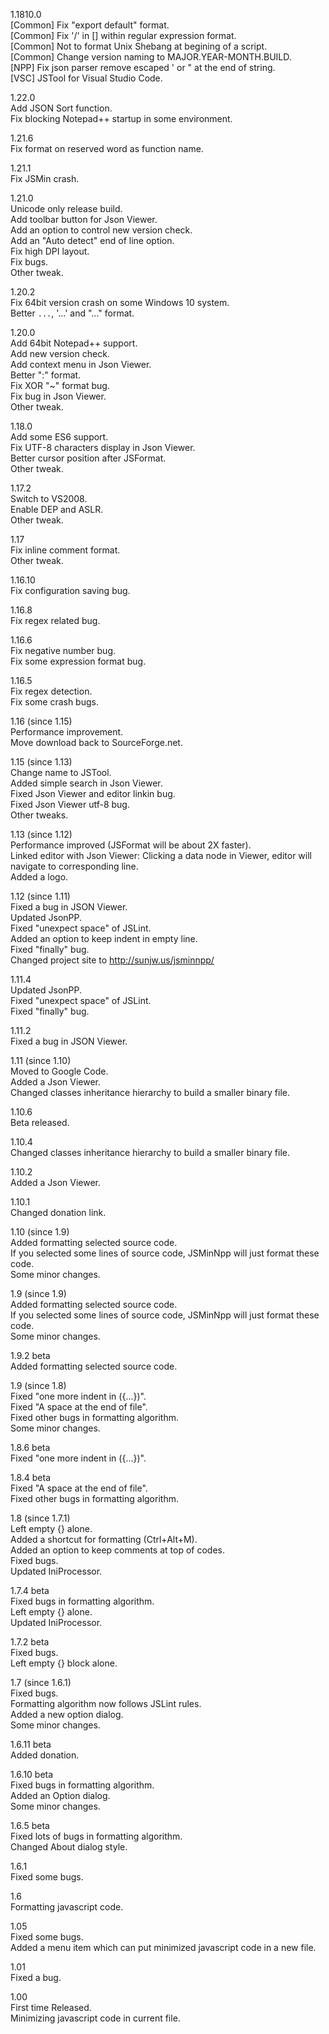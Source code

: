 1.1810.0  
[Common] Fix "export default" format.  
[Common] Fix '/' in [] within regular expression format.  
[Common] Not to format Unix Shebang at begining of a script.  
[Common] Change version naming to MAJOR.YEAR-MONTH.BUILD.  
[NPP] Fix json parser remove escaped ' or " at the end of string.  
[VSC] JSTool for Visual Studio Code.

1.22.0  
Add JSON Sort function.  
Fix blocking Notepad++ startup in some environment.  

1.21.6  
Fix format on reserved word as function name.  

1.21.1  
Fix JSMin crash.  

1.21.0  
Unicode only release build.  
Add toolbar button for Json Viewer.  
Add an option to control new version check.  
Add an "Auto detect" end of line option.  
Fix high DPI layout.  
Fix bugs.  
Other tweak.  

1.20.2  
Fix 64bit version crash on some Windows 10 system.  
Better `...`, '...' and "..." format.  

1.20.0  
Add 64bit Notepad++ support.  
Add new version check.  
Add context menu in Json Viewer.  
Better ":" format.  
Fix XOR "~" format bug.  
Fix bug in Json Viewer.  
Other tweak.  

1.18.0  
Add some ES6 support.  
Fix UTF-8 characters display in Json Viewer.  
Better cursor position after JSFormat.  
Other tweak.  

1.17.2  
Switch to VS2008.  
Enable DEP and ASLR.  
Other tweak.  

1.17  
Fix inline comment format.  
Other tweak.  

1.16.10  
Fix configuration saving bug.  

1.16.8  
Fix regex related bug.  

1.16.6  
Fix negative number bug.  
Fix some expression format bug.  

1.16.5  
Fix regex detection.  
Fix some crash bugs.  

1.16 (since 1.15)  
Performance improvement.  
Move download back to SourceForge.net.  

1.15 (since 1.13)  
Change name to JSTool.  
Added simple search in Json Viewer.  
Fixed Json Viewer and editor linkin bug.  
Fixed Json Viewer utf-8 bug.  
Other tweaks.  

1.13 (since 1.12)  
Performance improved (JSFormat will be about 2X faster).  
Linked editor with Json Viewer: Clicking a data node in Viewer, editor will navigate to corresponding line.  
Added a logo.  

1.12 (since 1.11)  
Fixed a bug in JSON Viewer.  
Updated JsonPP.  
Fixed "unexpect space" of JSLint.  
Added an option to keep indent in empty line.  
Fixed "finally" bug.  
Changed project site to http://sunjw.us/jsminnpp/  

1.11.4  
Updated JsonPP.  
Fixed "unexpect space" of JSLint.  
Fixed "finally" bug.  

1.11.2  
Fixed a bug in JSON Viewer.  

1.11 (since 1.10)  
Moved to Google Code.  
Added a Json Viewer.  
Changed classes inheritance hierarchy to build a smaller binary file.  

1.10.6  
Beta released.  

1.10.4  
Changed classes inheritance hierarchy to build a smaller binary file.  

1.10.2  
Added a Json Viewer.  

1.10.1  
Changed donation link.  

1.10 (since 1.9)  
Added formatting selected source code.  
If you selected some lines of source code, JSMinNpp will just format these code.  
Some minor changes.  

1.9 (since 1.9)  
Added formatting selected source code.  
If you selected some lines of source code, JSMinNpp will just format these code.  
Some minor changes.  

1.9.2 beta  
Added formatting selected source code.  

1.9 (since 1.8)  
Fixed "one more indent in ({...})".  
Fixed "A space at the end of file".  
Fixed other bugs in formatting algorithm.  
Some minor changes.  

1.8.6 beta  
Fixed "one more indent in ({...})".  

1.8.4 beta  
Fixed "A space at the end of file".  
Fixed other bugs in formatting algorithm.  

1.8 (since 1.7.1)  
Left empty {} alone.  
Added a shortcut for formatting (Ctrl+Alt+M).  
Added an option to keep comments at top of codes.  
Fixed bugs.  
Updated IniProcessor.  

1.7.4 beta  
Fixed bugs in formatting algorithm.  
Left empty {} alone.  
Updated IniProcessor.  

1.7.2 beta  
Fixed bugs.  
Left empty {} block alone.  

1.7 (since 1.6.1)  
Fixed bugs.  
Formatting algorithm now follows JSLint rules.  
Added a new option dialog.  
Some minor changes.  

1.6.11 beta  
Added donation.  

1.6.10 beta  
Fixed bugs in formatting algorithm.  
Added an Option dialog.  
Some minor changes.  

1.6.5 beta  
Fixed lots of bugs in formatting algorithm.  
Changed About dialog style.  

1.6.1  
Fixed some bugs.  

1.6  
Formatting javascript code.  

1.05  
Fixed some bugs.  
Added a menu item which can put minimized javascript code in a new file.  

1.01  
Fixed a bug.  

1.00  
First time Released.  
Minimizing javascript code in current file.  
